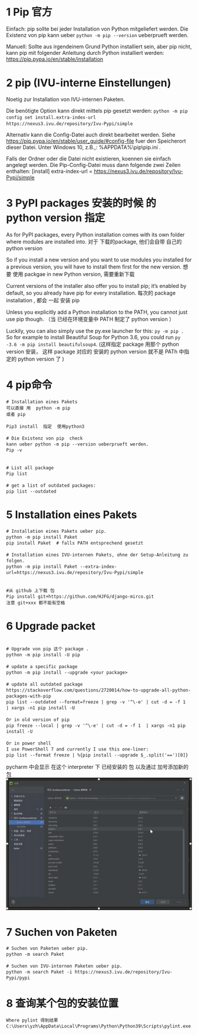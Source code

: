 
# 1 Pip 官方	
Einfach: pip sollte bei jeder Installation von Python mitgeliefert werden. Die Existenz von pip kann ueber `python -m pip --version` ueberprueft werden.
	
Manuell: Sollte aus irgendeinem Grund Python installiert sein, aber pip nicht, kann pip mit folgender Anleitung durch Python installiert werden: https://pip.pypa.io/en/stable/installation


# 2 pip (IVU-interne Einstellungen)	

Noetig zur Installation von IVU-internen Paketen.

Die benötigte Option kann direkt mittels pip gesetzt werden:
`python -m pip config set install.extra-index-url https://nexus3.ivu.de/repository/Ivu-Pypi/simple`

Alternativ kann die Config-Datei auch direkt bearbeitet werden. Siehe https://pip.pypa.io/en/stable/user_guide/#config-file fuer den Speicherort dieser Datei. Unter Windows 10, z.B.,: %APPDATA%\pip\pip.ini . 

Falls der Ordner oder die Datei nicht existieren, koennen sie einfach angelegt werden. Die Pip-Config-Datei muss dann folgende zwei Zeilen enthalten:
[install]
extra-index-url = https://nexus3.ivu.de/repository/Ivu-Pypi/simple

# 3 PyPI packages 安装的时候 的 python version 指定	

As for PyPI packages, every Python installation comes with its own folder where modules are installed into. 
对于 下载的package, 他们会自带 自己的 python version 

So if you install a new version and you want to use modules you installed for a previous version, you will have to install them first for the new version.
想要 使用 packgae in new Python version, 需要重新下载 

Current versions of the installer also offer you to install pip; 
it’s enabled by default, so you already have pip for every installation. 
每次的 package installation , 都会 一起 安装 pip 

Unless you explicitly add a Python installation to the PATH, you cannot just use pip though.  （当 已经在环境变量中 PATH 制定了 python version  ）

Luckily, you can also simply use the py.exe launcher for this: 
    `py -m pip . `
So for example to install Beautiful Soup for Python 3.6, you could run `py -3.6 -m pip install beautifulsoup4`. (这样指定 package 用那个 python version 安装， 这样 package 对应的 安装的 python version 就不是 PATh 中指定的 python version 了  )


# 4 pip命令 


```
# Installation eines Pakets 
可以直接 用  python -m pip
或者 pip 

Pip3 install  指定  使用python3

# Die Existenz von pip  check 
kann ueber python -m pip --version ueberprueft werden.
Pip -v 


# List all package 
Pip list 

# get a list of outdated packages: 
pip list --outdated 

```

# 5 Installation eines Pakets 

```
# Installation eines Pakets ueber pip.
python -m pip install Paket
pip install Paket  # falls PATH entsprechend gesetzt
 
# Installation eines IVU-internen Pakets, ohne der Setup-Anleitung zu folgen.
python -m pip install Paket --extra-index-url=https://nexus3.ivu.de/repository/Ivu-Pypi/simple


#从 github 上下载 包
Pip install git+https://githun.com/HJFG/django-mirco.git
注意 git+xxx 都不能有空格  
```


# 6 Upgrade packet 


```

# Upgrade von pip 这个 package .
python -m pip install -U pip

# update a specific package 
python -m pip install --upgrade <your package>

# update all outdated package 
https://stackoverflow.com/questions/2720014/how-to-upgrade-all-python-packages-with-pip
pip list --outdated --format=freeze | grep -v '^\-e' | cut -d = -f 1  | xargs -n1 pip install -U

Or in old version of pip
pip freeze --local | grep -v '^\-e' | cut -d = -f 1  | xargs -n1 pip install -U

Or in power shell
I use PowerShell 7 and currently I use this one-liner: 
pip list --format freeze | %{pip install --upgrade $_.split('==')[0]}

```

pycharm 中会显示 在这个 interpreter 下 已经安装的 包 以及通过 加号添加新的包
![](image/Pasted%20image%2020240326192431.png)


# 7 Suchen von Paketen

```
# Suchen von Paketen ueber pip.
python -m search Paket
 
# Suchen von IVU-internen Paketen ueber pip.
python -m search Paket -i https://nexus3.ivu.de/repository/Ivu-Pypi/pypi
```

# 8 查询某个包的安装位置

```
Where pylint 得到结果
C:\Users\yzh\AppData\Local\Programs\Python\Python39\Scripts\pylint.exe

```

